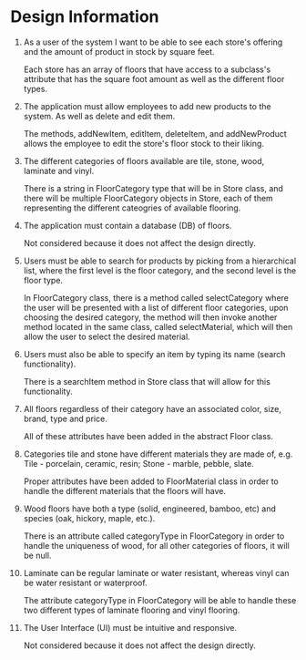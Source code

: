 # Design Information

1. As a user of the system I want to be able to see each store's offering and the amount of product in stock by square feet.      

	Each store has an array of floors that have access to a subclass's attribute that has the square foot amount as well as the different floor types.     
	 
2. The application must allow employees to add new products to the system. As well as delete and edit them.     

	The methods, addNewItem, editItem, deleteItem, and addNewProduct allows the employee to edit the store's floor stock to their liking.     
	
3. The different categories of floors available are tile, stone, wood, laminate and vinyl.         

    There is a string in FloorCategory type that will be in Store class, and there will be multiple FloorCategory objects in Store, each of them representing the different cateogries of available flooring.     
    
4. The application must contain a database (DB) of floors.      

	Not considered because it does not affect the design directly.         
	
5. Users must be able to search for products by picking from a hierarchical list, where the
first level is the floor category, and the second level is the floor type.      

	In FloorCategory class, there is a method called selectCategory where the user will be presented with a list of different floor categories, upon choosing the desired category, the method will then invoke another method located in the same class, called selectMaterial, which will then allow the user to select the desired material.      
	
6. Users must also be able to specify an item by typing its name (search functionality).       

	There is a searchItem method in Store class that will allow for this functionality.       
	
7. All floors regardless of their category have an associated color, size, brand, type and
price.        

	All of these attributes have been added in the abstract Floor class.       
	
8. Categories tile and stone have different materials they are made of, e.g. Tile - porcelain,
ceramic, resin; Stone - marble, pebble, slate.        

	Proper attributes have been added to FloorMaterial class in order to handle the different materials that the floors will have.     
	
9. Wood floors have both a type (solid, engineered, bamboo, etc) and species (oak,
hickory, maple, etc.).        

	There is an attribute called categoryType in FloorCategory in order to handle the uniqueness of wood, for all other categories of floors, it will be null.      
	
10. Laminate can be regular laminate or water resistant, whereas vinyl can be water
resistant or waterproof.        

	The attribute categoryType in FloorCategory will be able to handle these two different types of laminate flooring and vinyl flooring.      
	
11. The User Interface (UI) must be intuitive and responsive.      

	Not considered because it does not affect the design directly.       